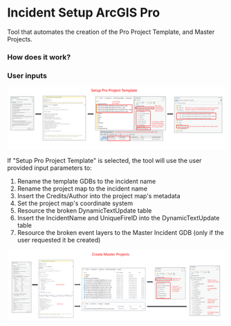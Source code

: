 # Incident Setup ArcGIS Pro

Tool that automates the creation of the Pro Project Template, and Master Projects.

### How does it work?



### User inputs
   


![screenshot_IncidentSetupArcGISPro_1.png](/docs/screenshot_IncidentSetupArcGISPro_1.png?raw=true)

If "Setup Pro Project Template" is selected, the tool will use the user provided input parameters to:
1. Rename the template GDBs to the incident name
2. Rename the project map to the incident name
3. Insert the Credits/Author into the project map's metadata
4. Set the project map's coordinate system
5. Resource the broken DynamicTextUpdate table
6. Insert the IncidentName and UniqueFireID into the DynamicTextUpdate table
7. Resource the broken event layers to the Master Incident GDB (only if the user requested it be created)

![screenshot_IncidentSetupArcGISPro_2.png](/docs/screenshot_IncidentSetupArcGISPro_2.png?raw=true)
